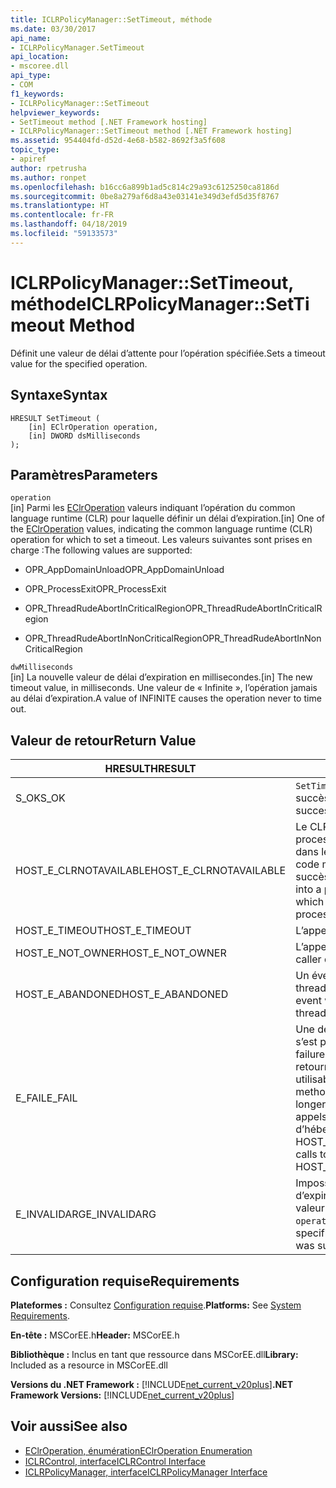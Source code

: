 ```yaml
---
title: ICLRPolicyManager::SetTimeout, méthode
ms.date: 03/30/2017
api_name:
- ICLRPolicyManager.SetTimeout
api_location:
- mscoree.dll
api_type:
- COM
f1_keywords:
- ICLRPolicyManager::SetTimeout
helpviewer_keywords:
- SetTimeout method [.NET Framework hosting]
- ICLRPolicyManager::SetTimeout method [.NET Framework hosting]
ms.assetid: 954404fd-d52d-4e68-b582-8692f3a5f608
topic_type:
- apiref
author: rpetrusha
ms.author: ronpet
ms.openlocfilehash: b16cc6a899b1ad5c814c29a93c6125250ca8186d
ms.sourcegitcommit: 0be8a279af6d8a43e03141e349d3efd5d35f8767
ms.translationtype: HT
ms.contentlocale: fr-FR
ms.lasthandoff: 04/18/2019
ms.locfileid: "59133573"
---
```

# <a name="iclrpolicymanagersettimeout-method"></a><span data-ttu-id="026fa-102">ICLRPolicyManager::SetTimeout, méthode</span><span class="sxs-lookup"><span data-stu-id="026fa-102">ICLRPolicyManager::SetTimeout Method</span></span>
<span data-ttu-id="026fa-103">Définit une valeur de délai d’attente pour l’opération spécifiée.</span><span class="sxs-lookup"><span data-stu-id="026fa-103">Sets a timeout value for the specified operation.</span></span>  
  
## <a name="syntax"></a><span data-ttu-id="026fa-104">Syntaxe</span><span class="sxs-lookup"><span data-stu-id="026fa-104">Syntax</span></span>  
  
```  
HRESULT SetTimeout (  
    [in] EClrOperation operation,  
    [in] DWORD dsMilliseconds  
);  
```  
  
## <a name="parameters"></a><span data-ttu-id="026fa-105">Paramètres</span><span class="sxs-lookup"><span data-stu-id="026fa-105">Parameters</span></span>  
 `operation`  
 <span data-ttu-id="026fa-106">[in] Parmi les [EClrOperation](../../../../docs/framework/unmanaged-api/hosting/eclroperation-enumeration.md) valeurs indiquant l’opération du common language runtime (CLR) pour laquelle définir un délai d’expiration.</span><span class="sxs-lookup"><span data-stu-id="026fa-106">[in] One of the [EClrOperation](../../../../docs/framework/unmanaged-api/hosting/eclroperation-enumeration.md) values, indicating the common language runtime (CLR) operation for which to set a timeout.</span></span> <span data-ttu-id="026fa-107">Les valeurs suivantes sont prises en charge :</span><span class="sxs-lookup"><span data-stu-id="026fa-107">The following values are supported:</span></span>  
  
-   <span data-ttu-id="026fa-108">OPR_AppDomainUnload</span><span class="sxs-lookup"><span data-stu-id="026fa-108">OPR_AppDomainUnload</span></span>  
  
-   <span data-ttu-id="026fa-109">OPR_ProcessExit</span><span class="sxs-lookup"><span data-stu-id="026fa-109">OPR_ProcessExit</span></span>  
  
-   <span data-ttu-id="026fa-110">OPR_ThreadRudeAbortInCriticalRegion</span><span class="sxs-lookup"><span data-stu-id="026fa-110">OPR_ThreadRudeAbortInCriticalRegion</span></span>  
  
-   <span data-ttu-id="026fa-111">OPR_ThreadRudeAbortInNonCriticalRegion</span><span class="sxs-lookup"><span data-stu-id="026fa-111">OPR_ThreadRudeAbortInNonCriticalRegion</span></span>  
  
 `dwMilliseconds`  
 <span data-ttu-id="026fa-112">[in] La nouvelle valeur de délai d’expiration en millisecondes.</span><span class="sxs-lookup"><span data-stu-id="026fa-112">[in] The new timeout value, in milliseconds.</span></span> <span data-ttu-id="026fa-113">Une valeur de « Infinite », l’opération jamais au délai d’expiration.</span><span class="sxs-lookup"><span data-stu-id="026fa-113">A value of INFINITE causes the operation never to time out.</span></span>  
  
## <a name="return-value"></a><span data-ttu-id="026fa-114">Valeur de retour</span><span class="sxs-lookup"><span data-stu-id="026fa-114">Return Value</span></span>  
  
|<span data-ttu-id="026fa-115">HRESULT</span><span class="sxs-lookup"><span data-stu-id="026fa-115">HRESULT</span></span>|<span data-ttu-id="026fa-116">Description</span><span class="sxs-lookup"><span data-stu-id="026fa-116">Description</span></span>|  
|-------------|-----------------|  
|<span data-ttu-id="026fa-117">S_OK</span><span class="sxs-lookup"><span data-stu-id="026fa-117">S_OK</span></span>|<span data-ttu-id="026fa-118">`SetTimeout` retourné avec succès.</span><span class="sxs-lookup"><span data-stu-id="026fa-118">`SetTimeout` returned successfully.</span></span>|  
|<span data-ttu-id="026fa-119">HOST_E_CLRNOTAVAILABLE</span><span class="sxs-lookup"><span data-stu-id="026fa-119">HOST_E_CLRNOTAVAILABLE</span></span>|<span data-ttu-id="026fa-120">Le CLR n’a pas été chargé dans un processus ou le CLR est dans un état dans lequel il ne peut pas exécuter le code managé ou traiter l’appel avec succès.</span><span class="sxs-lookup"><span data-stu-id="026fa-120">The CLR has not been loaded into a process, or the CLR is in a state in which it cannot run managed code or process the call successfully.</span></span>|  
|<span data-ttu-id="026fa-121">HOST_E_TIMEOUT</span><span class="sxs-lookup"><span data-stu-id="026fa-121">HOST_E_TIMEOUT</span></span>|<span data-ttu-id="026fa-122">L’appel a expiré.</span><span class="sxs-lookup"><span data-stu-id="026fa-122">The call timed out.</span></span>|  
|<span data-ttu-id="026fa-123">HOST_E_NOT_OWNER</span><span class="sxs-lookup"><span data-stu-id="026fa-123">HOST_E_NOT_OWNER</span></span>|<span data-ttu-id="026fa-124">L’appelant ne possède pas le verrou.</span><span class="sxs-lookup"><span data-stu-id="026fa-124">The caller does not own the lock.</span></span>|  
|<span data-ttu-id="026fa-125">HOST_E_ABANDONED</span><span class="sxs-lookup"><span data-stu-id="026fa-125">HOST_E_ABANDONED</span></span>|<span data-ttu-id="026fa-126">Un événement a été annulé alors qu’un thread bloqué ou Fibre l’attendait.</span><span class="sxs-lookup"><span data-stu-id="026fa-126">An event was canceled while a blocked thread or fiber was waiting on it.</span></span>|  
|<span data-ttu-id="026fa-127">E_FAIL</span><span class="sxs-lookup"><span data-stu-id="026fa-127">E_FAIL</span></span>|<span data-ttu-id="026fa-128">Une défaillance catastrophique inconnue s’est produite.</span><span class="sxs-lookup"><span data-stu-id="026fa-128">An unknown catastrophic failure occurred.</span></span> <span data-ttu-id="026fa-129">Une fois une méthode retourne E_FAIL, le CLR n’est plus utilisable au sein du processus.</span><span class="sxs-lookup"><span data-stu-id="026fa-129">After a method returns E_FAIL, the CLR is no longer usable within the process.</span></span> <span data-ttu-id="026fa-130">Les appels suivants aux méthodes d’hébergement retournent HOST_E_CLRNOTAVAILABLE.</span><span class="sxs-lookup"><span data-stu-id="026fa-130">Subsequent calls to hosting methods return HOST_E_CLRNOTAVAILABLE.</span></span>|  
|<span data-ttu-id="026fa-131">E_INVALIDARG</span><span class="sxs-lookup"><span data-stu-id="026fa-131">E_INVALIDARG</span></span>|<span data-ttu-id="026fa-132">Impossible de définir un délai d’expiration spécifié `operation`, ou une valeur non valide a été fournie pour `operation`.</span><span class="sxs-lookup"><span data-stu-id="026fa-132">A timeout cannot be set for the specified `operation`, or an invalid value was supplied for `operation`.</span></span>|  
  
## <a name="requirements"></a><span data-ttu-id="026fa-133">Configuration requise</span><span class="sxs-lookup"><span data-stu-id="026fa-133">Requirements</span></span>  
 <span data-ttu-id="026fa-134">**Plateformes :** Consultez [Configuration requise](../../../../docs/framework/get-started/system-requirements.md).</span><span class="sxs-lookup"><span data-stu-id="026fa-134">**Platforms:** See [System Requirements](../../../../docs/framework/get-started/system-requirements.md).</span></span>  
  
 <span data-ttu-id="026fa-135">**En-tête :** MSCorEE.h</span><span class="sxs-lookup"><span data-stu-id="026fa-135">**Header:** MSCorEE.h</span></span>  
  
 <span data-ttu-id="026fa-136">**Bibliothèque :** Inclus en tant que ressource dans MSCorEE.dll</span><span class="sxs-lookup"><span data-stu-id="026fa-136">**Library:** Included as a resource in MSCorEE.dll</span></span>  
  
 <span data-ttu-id="026fa-137">**Versions du .NET Framework :** [!INCLUDE[net_current_v20plus](../../../../includes/net-current-v20plus-md.md)]</span><span class="sxs-lookup"><span data-stu-id="026fa-137">**.NET Framework Versions:** [!INCLUDE[net_current_v20plus](../../../../includes/net-current-v20plus-md.md)]</span></span>  
  
## <a name="see-also"></a><span data-ttu-id="026fa-138">Voir aussi</span><span class="sxs-lookup"><span data-stu-id="026fa-138">See also</span></span>

- [<span data-ttu-id="026fa-139">EClrOperation, énumération</span><span class="sxs-lookup"><span data-stu-id="026fa-139">EClrOperation Enumeration</span></span>](../../../../docs/framework/unmanaged-api/hosting/eclroperation-enumeration.md)
- [<span data-ttu-id="026fa-140">ICLRControl, interface</span><span class="sxs-lookup"><span data-stu-id="026fa-140">ICLRControl Interface</span></span>](../../../../docs/framework/unmanaged-api/hosting/iclrcontrol-interface.md)
- [<span data-ttu-id="026fa-141">ICLRPolicyManager, interface</span><span class="sxs-lookup"><span data-stu-id="026fa-141">ICLRPolicyManager Interface</span></span>](../../../../docs/framework/unmanaged-api/hosting/iclrpolicymanager-interface.md)
